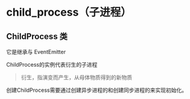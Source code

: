 # child\_process（子进程）

## ChildProcess 类

它是继承与 EventEmitter

ChildProcess的实例代表衍生的子进程

> 衍生，指演变而产生，从母体物质得到的新物质

创建ChildProcess需要通过创建异步进程的和创建同步进程的来实现初始化。







